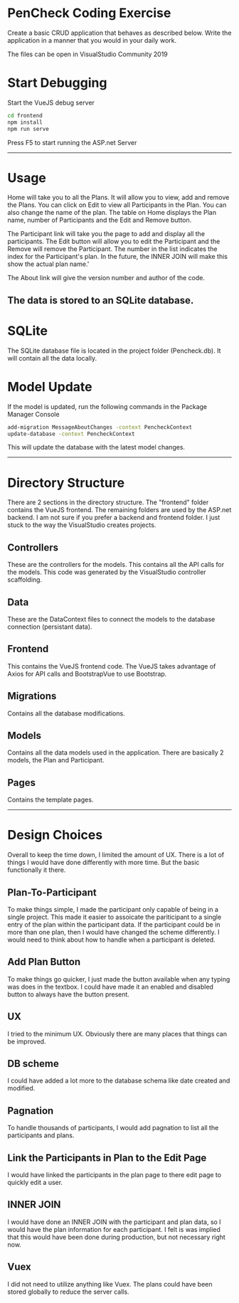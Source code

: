 ﻿# PenCheck Coding Exercise

Create a basic CRUD application that behaves as described below. Write the application in a manner that you would in your daily work.

The files can be open in VisualStudio Community 2019

# Start Debugging 

 Start the VueJS debug server
``` bash
cd frontend
npm install
npm run serve
```

Press F5 to start running the ASP.net Server

---

# Usage
Home will take you to all the Plans.  It will allow you to view, add and remove the Plans.  You can click on Edit to view all Participants in the Plan.  You can also change the name of the plan.  The table on Home displays the Plan name, number of Participants and the Edit and Remove button.

The Participant link will take you the page to add and display all the participants.  The Edit button will allow you to edit the Participant and the Remove will remove the Participant.  The number in the list indicates the index for the Participant's plan.  In the future, the INNER JOIN will make this show the actual plan name.'

The About link will give the version number and author of the code.

The data is stored to an SQLite database.
---

# SQLite
The SQLite database file is located in the project folder (Pencheck.db).  It will contain all the data locally.


# Model Update
If the model is updated, run the following commands in the Package Manager Console
```bash
add-migration MessageAboutChanges -context PencheckContext
update-database -context PencheckContext
```
This will update the database with the latest model changes.

---

# Directory Structure
There are 2 sections in the directory structure.  The "frontend" folder contains the VueJS frontend.  The remaining folders are used by the ASP.net backend.
I am not sure if you prefer a backend and frontend folder.  I just stuck to the way the VisualStudio creates projects.

## Controllers
These are the controllers for the models.  This contains all the API calls for the models.  This code was generated by the VisualStudio controller scaffolding.

## Data
These are the DataContext files to connect the models to the database connection (persistant data).

## Frontend
This contains the VueJS frontend code.  The VueJS takes advantage of Axios for API calls and BootstrapVue to use Bootstrap.

## Migrations
Contains all the database modifications.

## Models
Contains all the data models used in the application.  There are basically 2 models, the Plan and Participant.

## Pages
Contains the template pages.

---

# Design Choices
Overall to keep the time down, I limited the amount of UX.  There is a lot of things I would have done differently with more time.  But the basic functionally it there.


## Plan-To-Participant
To make things simple, I made the participant only capable of being in a single project.
This made it easier to assoicate the pariticipant to a single entry of the plan within the participant data.
If the participant could be in more than one plan, then I would have changed the scheme differently.  I would need to think about how to handle when a participant is deleted.

## Add Plan Button
To make things go quicker, I just made the button available when any typing was does in the textbox.  I could have made it an enabled and disabled button to always have the button present.

## UX
I tried to the minimum UX.  Obviously there are many places that things can be improved.

## DB scheme
I could have added a lot more to the database schema like date created and modified.

## Pagnation
To handle thousands of participants, I would add pagnation to list all the participants and plans.

## Link the Participants in Plan to the Edit Page
I would have linked the participants in the plan page to there edit page to quickly edit a user.  

## INNER JOIN
I would have done an INNER JOIN with the participant and plan data, so I would have the plan information for each participant.  I felt is was implied that this would have been done during production, but not necessary right now.

## Vuex
I did not need to utilize anything like Vuex.  The plans could have been stored globally to reduce the server calls.